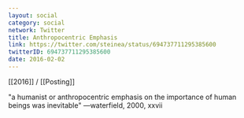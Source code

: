 ```yaml
---
layout: social
category: social
network: Twitter
title: Anthropocentric Emphasis
link: https://twitter.com/steinea/status/694737711295385600
twitterID: 694737711295385600
date: 2016-02-02
---
```


[[2016]] / [[Posting]]

"a humanist or anthropocentric emphasis on the importance of human beings was inevitable" —waterfield, 2000, xxvii
